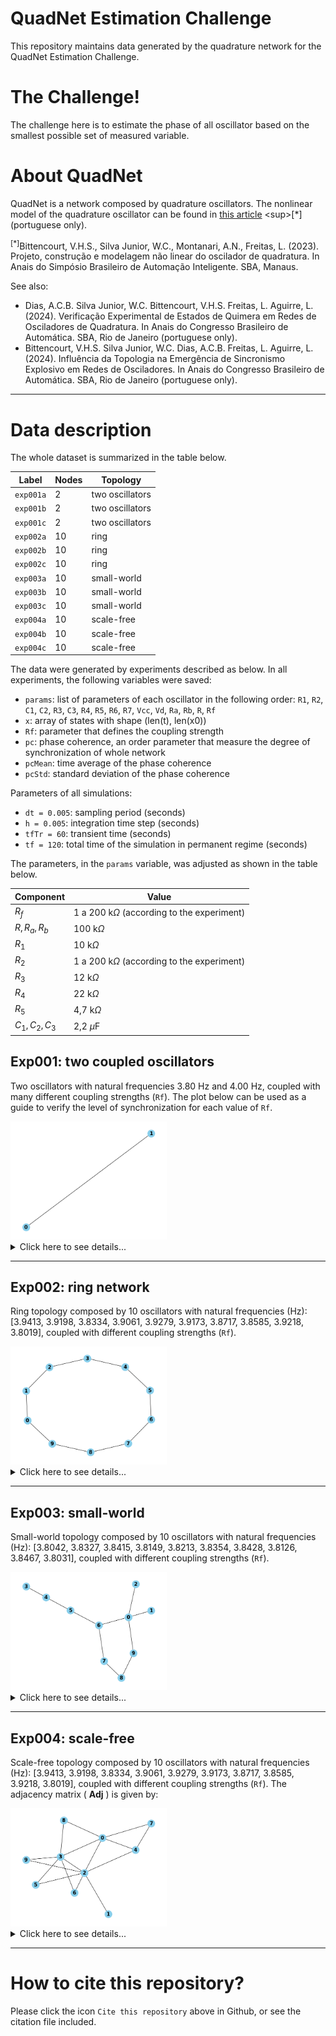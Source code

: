 # QuadNet Estimation Challenge

This repository maintains data generated by the quadrature network for the QuadNet Estimation Challenge.

# The Challenge!

The challenge here is to estimate the phase of all oscillator based on the smallest possible set of measured
variable.


# About QuadNet

QuadNet is a network composed by quadrature oscillators. The nonlinear model of the quadrature oscillator can be found in [this article]([https://www.sba.org.br/open_journal_systems/index.php/sbai/article/view/3854](https://www.sba.org.br/open_journal_systems/index.php/sbai/article/view/3854)) <sup>[*]</sup> (portuguese only).

<sup>[*]</sup>Bittencourt, V.H.S., Silva Junior, W.C., Montanari, A.N., Freitas, L. (2023). Projeto, construção e modelagem não linear do oscilador de quadratura. In Anais do Simpósio Brasileiro de Automação Inteligente. SBA, Manaus. 

See also:
- Dias, A.C.B. Silva Junior, W.C. Bittencourt, V.H.S. Freitas, L. Aguirre, L. (2024). Verificação Experimental de Estados de Quimera em Redes de Osciladores de Quadratura. In Anais do Congresso Brasileiro de Automática. SBA, Rio de Janeiro (portuguese only).
- Bittencourt, V.H.S. Silva Junior, W.C. Dias, A.C.B. Freitas, L. Aguirre, L. (2024). Influência da Topologia na Emergência de Sincronismo Explosivo em Redes de Osciladores. In Anais do Congresso Brasileiro de Automática. SBA, Rio de Janeiro (portuguese only).


___

# Data description

The whole dataset is summarized in the table below.

| Label   | Nodes | Topology        |
|-----------|-----|-----------------|
| `exp001a` | 2   | two oscillators |
| `exp001b` | 2   | two oscillators |
| `exp001c` | 2   | two oscillators |
| `exp002a` | 10  | ring            |
| `exp002b` | 10  | ring            |
| `exp002c` | 10  | ring            |
| `exp003a` | 10  | small-world     |
| `exp003b` | 10  | small-world     |
| `exp003c` | 10  | small-world     |
| `exp004a` | 10  | scale-free      |
| `exp004b` | 10  | scale-free      |
| `exp004c` | 10  | scale-free      |

The data were generated by experiments described as below. In all experiments, the following variables were saved:
- `params`: list of parameters of each oscillator in the following order: `R1`, `R2`, `C1`, `C2`, `R3`, `C3`, `R4`, `R5`, `R6`, `R7`, `Vcc`, `Vd`, `Ra`, `Rb`, `R`, `Rf`
- `x`: array of states with shape (len(t), len(x0))
- `Rf`: parameter that defines the coupling strength
- `pc`: phase coherence, an order parameter that measure the degree of synchronization of whole network
- `pcMean`: time average of the phase coherence
- `pcStd`: standard deviation of the phase coherence

Parameters of all simulations:
- `dt = 0.005`: sampling period (seconds)
- `h = 0.005`: integration time step (seconds)
- `tfTr = 60`: transient time (seconds)
- `tf = 120`: total time of the simulation in permanent regime (seconds)

The parameters, in the `params` variable, was adjusted as shown in the table below.

| Component | Value |
|---|---|
| $R_f$ | 1 a 200 $\textrm{k}\Omega$ (according to the experiment) |
| $R, R_a, R_b$ | 100 $\textrm{k}\Omega$ |
| $R_1$ | 10 $\textrm{k}\Omega$ |
| $R_2$ | 1 a 200 $\textrm{k}\Omega$ (according to the experiment) |
| $R_3$ | 12 $\textrm{k}\Omega$ |
| $R_4$ | 22 $\textrm{k}\Omega$ |
| $R_5$ | 4,7 $\textrm{k}\Omega$ |
| $C_1, C_2, C_3$ | 2,2 $\mu\textrm{F}$ |


## Exp001: two coupled oscillators

Two oscillators with natural frequencies 3.80 Hz and 4.00 Hz, coupled with many different coupling strengths (`Rf`). The plot below can be used as a guide to verify the level of synchronization for each value of `Rf`.

<img src="exp001/exp001_adj.png" alt="exp001_adj" style="flex: 1;" width="250">

<details>
  <summary>Click here to see details...</summary>

  <img src="exp001/exp001.png" alt="exp001_orderParam" style="flex: 1;" width="800">
  <img src="exp001/exp001a_Rf_10k.png" alt="exp001a_Rf_10k" style="flex: 1;" width="800">
  <img src="exp001/exp001b_Rf_20k.png" alt="exp001b_Rf_20k" style="flex: 1;" width="800">
  <img src="exp001/exp001c_Rf_70k.png" alt="exp001c_Rf_70k" style="flex: 1;" width="800">

</details>

____

## Exp002: ring network

Ring topology composed by 10 oscillators with natural frequencies (Hz): [3.9413, 3.9198, 3.8334, 3.9061, 3.9279, 3.9173, 3.8717, 3.8585, 3.9218, 3.8019], coupled with different coupling strengths (`Rf`).

<img src="exp002/exp002_adj.png" alt="exp002_adj" style="flex: 1;" width="250">

<details>
  <summary>Click here to see details...</summary>

  <img src="exp002/exp002.png" alt="exp002_orderParam" style="flex: 1;">
  <img src="exp002/exp002a_Rf_1k.png" alt="exp002a_Rf_1k" style="flex: 1;" width="800">
  <img src="exp002/exp002b_Rf_10k.png" alt="exp002b_Rf_10k" style="flex: 1;" width="800">
  <img src="exp002/exp002c_Rf_50k.png" alt="exp002c_Rf_50k" style="flex: 1;" width="800">

</details>


____

## Exp003: small-world

Small-world topology composed by 10 oscillators with natural frequencies (Hz): [3.8042, 3.8327, 3.8415, 3.8149, 3.8213, 3.8354, 3.8428, 3.8126, 3.8467, 3.8031], coupled with different coupling strengths (`Rf`).

<img src="exp003/exp003_adj.png" alt="exp003_adj" style="flex: 1;" width="250">

<details>
  <summary>Click here to see details...</summary>

  <img src="exp003/exp003.png" alt="exp003_orderParam" style="flex: 1;">
  <img src="exp003/exp003a_Rf_1k.png" alt="exp003a_Rf_1k" style="flex: 1;" width="800">
  <img src="exp003/exp003b_Rf_9k.png" alt="exp003b_Rf_9k" style="flex: 1;" width="800">
  <img src="exp003/exp003c_Rf_60k.png" alt="exp003c_Rf_60k" style="flex: 1;" width="800">

</details>

____

## Exp004: scale-free

Scale-free topology composed by 10 oscillators with natural frequencies (Hz): [3.9413, 3.9198, 3.8334, 3.9061, 3.9279, 3.9173, 3.8717, 3.8585, 3.9218, 3.8019], coupled with different coupling strengths (`Rf`). The adjacency matrix \( <strong>Adj</strong> \) is given by:

<img src="exp004/exp004_adj.png" alt="exp004_adj" style="flex: 1;" width="250">

<details>
  <summary>Click here to see details...</summary>
  
  <img src="exp004/exp004.png" alt="exp004_orderParam" style="flex: 1;">
  <img src="exp004/exp004a_Rf_2k.png" alt="exp004a_Rf_2k" style="flex: 1;" width="800">
  <img src="exp004/exp004b_Rf_5k.png" alt="exp004b_Rf_5k" style="flex: 1;" width="800">
  <img src="exp004/exp004c_Rf_40k.png" alt="exp004c_Rf_40k" style="flex: 1;" width="800">

</details>


____

# How to cite this repository?

Please click the icon `Cite this repository` above in Github, or see the citation file included.


